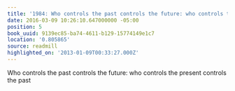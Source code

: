 ```yaml
---
title: '1984: Who controls the past controls the future: who controls the …'
date: 2016-03-09 10:26:10.647000000 -05:00
position: 5
book_uuid: 9139ec85-ba74-4611-b129-15774149e1c7
location: '0.805865'
source: readmill
highlighted_on: '2013-01-09T00:33:27.000Z'
---
```


Who controls the past controls the future: who controls the present controls the past